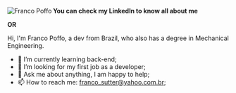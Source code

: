 **You can check my LinkedIn to know all about me**
<a href="https://www.linkedin.com/in/franco-poffo/">
  <img align="left" alt="Franco Poffo" src="https://img.shields.io/badge/LinkedIn-0077B5?style=for-the-badge&logo=linkedin&logoColor=white" />
</a>

**OR**

Hi, I'm Franco Poffo, a dev from Brazil, who also has a degree in Mechanical Engineering.
 

- 🌱 I’m currently learning back-end;
- 👜 I’m looking for my first job as a developer;
- 💬 Ask me about anything, I am happy to help;
- 📫 How to reach me: franco_sutter@yahoo.com.br;



